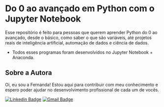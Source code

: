 # Do 0 ao avançado em Python com o Jupyter Notebook
Esse repositório é feito para pessoas que querem aprender Python do 0 ao avançado, desde o básico, como saber o que são variáveis, até projetos reais de inteligência artificial, automação de dados e ciência de dados. 
- Todos esses programas foram desenvolvidos no Jupyter Notebook + Anaconda.

## Sobre a Autora
Oi, eu sou a Fernanda! Estou aqui para contribuir com meu conhecimento e espero poder ajudar no desenvolvimento profissional de cada um de vocês.

[![Linkedin Badge](https://img.shields.io/badge/-Fernanda_Maki_Hirose-blue?style=flat-square&logo=Linkedin&logoColor=white&link=https://www.linkedin.com/in/fernanda-maki-hirose-801117208/)](https://www.linkedin.com/in/fernanda-maki-hirose-801117208/)  [![Gmail Badge](https://img.shields.io/badge/-femahi2020@gmail.com-c14438?style=flat-square&logo=Gmail&logoColor=white&link=mailto:femahi2020@gmail.com)](mailto:femahi2020@gmail.com)



